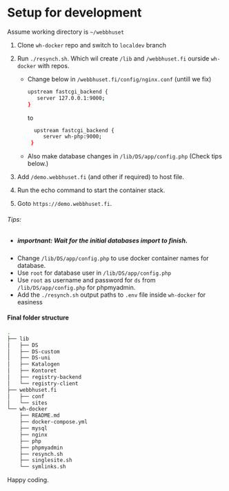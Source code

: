 # Setup for development
Assume working directory is `~/webbhuset`
1. Clone `wh-docker` repo and switch to `localdev` branch
2. Run `./resynch.sh`. Which wil create `/lib` and `/webbhuset.fi` ourside `wh-docker` with repos.
    - Change below in `/webbhuset.fi/config/nginx.conf` (untill we fix)
         ```sh
         upstream fastcgi_backend {
            server 127.0.0.1:9000;
        }
       ```
       to 
       ```sh
         upstream fastcgi_backend {
            server wh-php:9000;
        }
       ```
   - Also make database changes in `/lib/DS/app/config.php` (Check tips below.)

3. Add `/demo.webbhuset.fi` (and other if required) to host file.
4. Run the echo command to start the container stack.
5. Goto `https://demo.webbhuset.fi`.

###### Tips:
- ##### importnant: Wait for the initial databases import to finish.
- Change `/lib/DS/app/config.php` to use docker container names for database.
- Use  `root` for database user in `/lib/DS/app/config.php`
- Use `root` as username and password for `ds` from `/lib/DS/app/config.php` for phpmyadmin.
- Add the `./resynch.sh` output paths to `.env` file inside `wh-docker` for easiness

#### Final folder structure

```sh
.
├── lib
│   ├── DS
│   ├── DS-custom
│   ├── DS-uni
│   ├── Katalogen
│   ├── Kontoret
│   ├── registry-backend
│   └── registry-client
├── webbhuset.fi
│   ├── conf
│   └── sites
└── wh-docker
    ├── README.md
    ├── docker-compose.yml
    ├── mysql
    ├── nginx
    ├── php
    ├── phpmyadmin
    ├── resynch.sh
    ├── singlesite.sh
    └── symlinks.sh
```
Happy coding.
